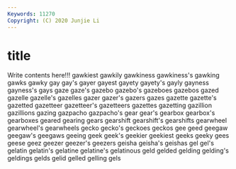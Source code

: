 ```yaml
---
Keywords: 11270
Copyright: (C) 2020 Junjie Li
---
```


# title

Write contents here!!!
gawkiest 
gawkily 
gawkiness 
gawkiness's 
gawking 
gawks 
gawky 
gay 
gay's 
gayer
gayest 
gayety 
gayety's 
gayly 
gayness 
gayness's 
gays 
gaze 
gaze's 
gazebo
gazebo's 
gazeboes 
gazebos 
gazed 
gazelle 
gazelle's 
gazelles 
gazer 
gazer's 
gazers
gazes 
gazette 
gazette's 
gazetted 
gazetteer 
gazetteer's 
gazetteers 
gazettes 
gazetting 
gazillion
gazillions 
gazing 
gazpacho 
gazpacho's 
gear 
gear's 
gearbox 
gearbox's 
gearboxes 
geared
gearing 
gears 
gearshift 
gearshift's 
gearshifts 
gearwheel 
gearwheel's 
gearwheels 
gecko 
gecko's
geckoes 
geckos 
gee 
geed 
geegaw 
geegaw's 
geegaws 
geeing 
geek 
geek's
geekier 
geekiest 
geeks 
geeky 
gees 
geese 
geez 
geezer 
geezer's 
geezers
geisha 
geisha's 
geishas 
gel 
gel's 
gelatin 
gelatin's 
gelatine 
gelatine's 
gelatinous
geld 
gelded 
gelding 
gelding's 
geldings 
gelds 
gelid 
gelled 
gelling 
gels
